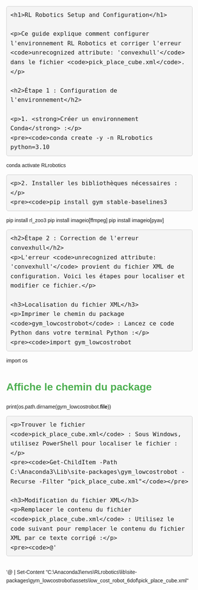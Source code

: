 <!DOCTYPE html>
<html lang="fr">
<head>
    <meta charset="UTF-8">
    <meta name="viewport" content="width=device-width, initial-scale=1.0">
    <title>RL Robotics Setup and Configuration</title>
    <style>
        body {
            font-family: Arial, sans-serif;
            line-height: 1.6;
            margin: 20px;
        }
        h1, h2 {
            color: #4CAF50;
        }
        pre {
            background-color: #f4f4f4;
            padding: 10px;
            border: 1px solid #ccc;
            border-radius: 5px;
            overflow-x: auto;
        }
        code {
            font-family: Consolas, monospace;
            font-size: 1rem;
        }
    </style>
</head>
<body>

    <h1>RL Robotics Setup and Configuration</h1>

    <p>Ce guide explique comment configurer l'environnement RL Robotics et corriger l'erreur <code>unrecognized attribute: 'convexhull'</code> dans le fichier <code>pick_place_cube.xml</code>.</p>

    <h2>Étape 1 : Configuration de l'environnement</h2>

    <p>1. <strong>Créer un environnement Conda</strong> :</p>
    <pre><code>conda create -y -n RLrobotics python=3.10
conda activate RLrobotics</code></pre>

    <p>2. Installer les bibliothèques nécessaires :</p>
    <pre><code>pip install gym stable-baselines3
pip install rl_zoo3
pip install imageio[ffmpeg]
pip install imageio[pyav]</code></pre>

    <h2>Étape 2 : Correction de l'erreur convexhull</h2>
    <p>L'erreur <code>unrecognized attribute: 'convexhull'</code> provient du fichier XML de configuration. Voici les étapes pour localiser et modifier ce fichier.</p>

    <h3>Localisation du fichier XML</h3>
    <p>Imprimer le chemin du package <code>gym_lowcostrobot</code> : Lancez ce code Python dans votre terminal Python :</p>
    <pre><code>import gym_lowcostrobot
import os

# Affiche le chemin du package
print(os.path.dirname(gym_lowcostrobot.__file__))</code></pre>

    <p>Trouver le fichier <code>pick_place_cube.xml</code> : Sous Windows, utilisez PowerShell pour localiser le fichier :</p>
    <pre><code>Get-ChildItem -Path C:\Anaconda3\Lib\site-packages\gym_lowcostrobot -Recurse -Filter "pick_place_cube.xml"</code></pre>

    <h3>Modification du fichier XML</h3>
    <p>Remplacer le contenu du fichier <code>pick_place_cube.xml</code> : Utilisez le code suivant pour remplacer le contenu du fichier XML par ce texte corrigé :</p>
    <pre><code>@'
<mujoco model="low_cost_robot scene">
    <compiler angle="radian" autolimits="true"/>
    <!-- The timestep has a big influence on the contacts stability -->
    <option cone="elliptic" impratio="10" timestep="0.005" gravity="0 0 -9.81"/>
    <include file="follower.xml"/>
    <statistic center="0 0 0.1" extent="0.6"/>
    <visual>
        <headlight diffuse="0.6 0.6 0.6" ambient="0.3 0.3 0.3" specular="0 0 0"/>
        <rgba haze="0.15 0.25 0.35 1"/>
        <global azimuth="150" elevation="-20" offheight="640"/>
    </visual>
    <asset>
        <texture type="skybox" builtin="gradient" rgb1="0.3 0.5 0.7" rgb2="0 0 0" width="512" height="3072"/>
        <texture type="2d" name="groundplane" builtin="checker" mark="edge" rgb1="0.2 0.3 0.4" rgb2="0.1 0.2 0.3"
            markrgb="0.8 0.8 0.8" width="300" height="300"/>
        <material name="groundplane" texture="groundplane" texuniform="true" texrepeat="5 5" reflectance="0.2"/>
    </asset>
    <worldbody>
        <light pos="0 0 3" dir="0 0 -1" directional="false"/>
        <geom name="floor" size="0 0 0.05" type="plane" material="groundplane" pos="0 0 0" friction="0.1"/>
        <body name="cube" pos="0.0 0.2 0.01">
            <freejoint name="red_box_joint"/>
            <inertial pos="0 0 0" mass="10" diaginertia="0.00016667 0.00016667 0.00016667"/>
            <geom friction="0.5" condim="4" pos="0 0 0" size="0.015 0.015 0.015" type="box" name="red_box" rgba="0.5 0 0 1" priority="1"/>
        </body>
        <camera name="camera_front" pos="0.049 0.5 0.225" xyaxes="-0.998 0.056 -0.000 -0.019 -0.335 0.942"/>
        <camera name="camera_top" pos="0 0.1 0.6" euler="0 0 0" mode="fixed"/>
        <camera name="camera_vizu" pos="-0.1 0.6 0.3" quat="-0.15 -0.1 0.6 1"/>
        <geom name="target_region" type="cylinder" pos=".06 .135 0.005" size="0.035 0.01" rgba="0 0 1 0.3" contype="0" conaffinity="0" />
    </worldbody>
</mujoco>
'@ | Set-Content "C:\Anaconda3\envs\RLrobotics\lib\site-packages\gym_lowcostrobot\assets\low_cost_robot_6dof\pick_place_cube.xml"</code></pre>

</body>
</html>
